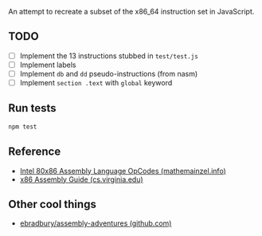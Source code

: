An attempt to recreate a subset of the x86\_64 instruction set in JavaScript.

## TODO

- [ ] Implement the 13 instructions stubbed in `test/test.js`
- [ ] Implement labels
- [ ] Implement `db` and `dd` pseudo-instructions (from nasm)
- [ ] Implement `section .text` with `global` keyword

## Run tests

```bash
npm test
```

## Reference

- [Intel 80x86 Assembly Language OpCodes (mathemainzel.info)](http://www.mathemainzel.info/files/x86asmref.html#mov)
- [x86 Assembly Guide (cs.virginia.edu)](http://www.cs.virginia.edu/~evans/cs216/guides/x86.html)

## Other cool things

- [ebradbury/assembly-adventures (github.com)](https://github.com/ebradbury/assembly-adventures/blob/master/strlen-args.asm)
